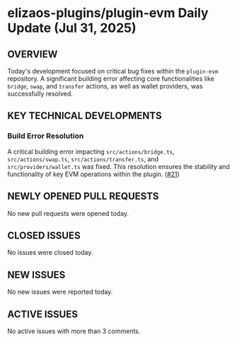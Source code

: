 # elizaos-plugins/plugin-evm Daily Update (Jul 31, 2025)
## OVERVIEW 
Today's development focused on critical bug fixes within the `plugin-evm` repository. A significant building error affecting core functionalities like `bridge`, `swap`, and `transfer` actions, as well as wallet providers, was successfully resolved.
## KEY TECHNICAL DEVELOPMENTS

### Build Error Resolution
A critical building error impacting `src/actions/bridge.ts`, `src/actions/swap.ts`, `src/actions/transfer.ts`, and `src/providers/wallet.ts` was fixed. This resolution ensures the stability and functionality of key EVM operations within the plugin. ([#21](https://github.com/elizaos-plugins/plugin-evm/pull/21))

## NEWLY OPENED PULL REQUESTS
No new pull requests were opened today.

## CLOSED ISSUES
No issues were closed today.

## NEW ISSUES
No new issues were reported today.

## ACTIVE ISSUES
No active issues with more than 3 comments.